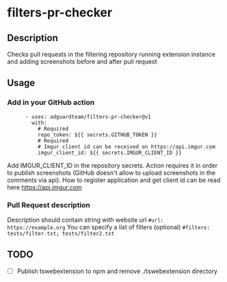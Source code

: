 # filters-pr-checker

## Description
Checks pull requests in the filtering repository running extension instance and adding screenshots before and after pull request

## Usage
### Add in your GitHub action

```
      - uses: adguardteam/filters-pr-checker@v1
        with:
          # Required
          repo_token: ${{ secrets.GITHUB_TOKEN }}
          # Required
          # Imgur client id can be received on https://api.imgur.com
          imgur_client_id: ${{ secrets.IMGUR_CLIENT_ID }}
```

Add IMGUR_CLIENT_ID in the repository secrets. Action requires it in order to publish screenshots (GitHub doesn't allow to upload screenshots in the comments via api). How to register application and get client id can be read here https://api.imgur.com

### Pull Request description
Description should contain string with website url 
`#url: https://example.org`
You can specify a list of filters (optional)
`#filters: tests/filter.txt; tests/filter2.txt`

## TODO
- [ ] Publish tswebextension to npm and remove ./tswebextension directory
